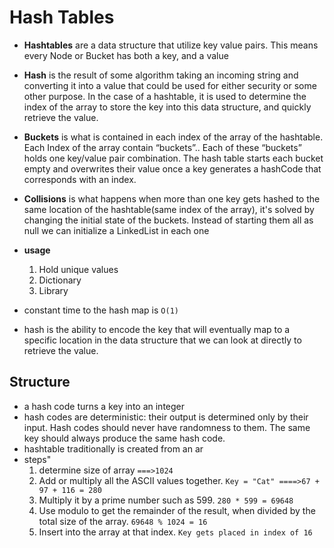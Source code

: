 # Hash Tables
* **Hashtables** are a data structure that utilize key value pairs. This means every Node or Bucket has both a key, and a value
* **Hash** is the result of some algorithm taking an incoming string and converting it into a value that could be used for either security or some other purpose. In the case of a hashtable, it is used to determine the index of the array to store the key into this data structure, and quickly retrieve the value.

* **Buckets** is what is contained in each index of the array of the hashtable. Each Index of the array contain “buckets”.. Each of these “buckets” holds one key/value pair combination. The hash table starts each bucket empty and overwrites their value once a key generates a hashCode that corresponds with an index.

* **Collisions** is what happens when more than one key gets hashed to the same location of the hashtable(same index of the array), it's solved by changing the initial state of the buckets. Instead of starting them all as null we can initialize a LinkedList in each one

* **usage** 
    1. Hold unique values
    2. Dictionary
    3. Library

* constant time to the hash map is ``O(1)``
* hash is the ability to encode the key that will eventually map to a specific location in the data structure that we can look at directly to retrieve the value.

## Structure
*  a hash code turns a key into an integer
*  hash codes are deterministic: their output is determined only by their input. Hash codes should never have randomness to them. The same key should always produce the same hash code.
* hashtable traditionally is created from an ar
* steps"
    1. determine size of array ``===>1024``
    2. Add or multiply all the ASCII values together. ``Key = "Cat" ====>67 + 97 + 116 = 280``
    3. Multiply it by a prime number such as 599. ``280 * 599 = 69648``
    4. Use modulo to get the remainder of the result, when divided by the total size of the array. ``69648 % 1024 = 16``
    5. Insert into the array at that index. ``Key gets placed in index of 16``
